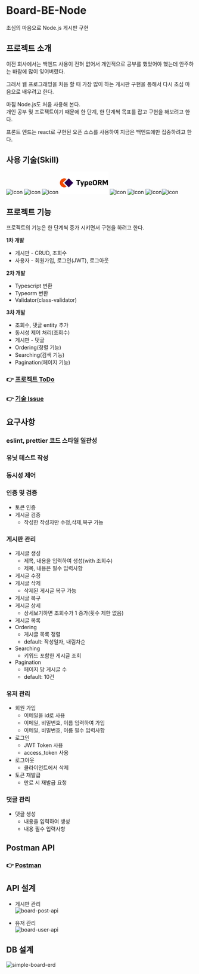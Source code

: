 # Board-BE-Node
초심의 마음으로 Node.js 게시판 구현  

## 프로젝트 소개
이전 회사에서는 백엔드 사용이 전혀 없어서 개인적으로 공부를 했었어야 했는데 안주하는 바람에 많이 잊어버렸다.

그래서 웹 프로그래밍을 처음 할 때 가장 많이 하는 게시판 구현을 통해서 다시 초심 마음으로 배우려고 한다.

마침 Node.js도 처음 사용해 본다.  
개인 공부 및 프로젝트이기 때문에 한 단계, 한 단계씩 목표를 잡고 구현을 해보려고 한다.

프론트 엔드는 react로 구현된 오픈 소스를 사용하여 지금은 백엔드에만 집중하려고 한다.

## 사용 기술(Skill)
<p><img alt ="icon" wide ="60" height="60" src="https://www.svgrepo.com/show/354118/nodejs.svg" />
<img alt ="icon" wide ="60" height="60" src="https://www.svgrepo.com/show/330398/express.svg" />
<img alt= "icon" wide="60" height="60" src ="https://techstack-generator.vercel.app/ts-icon.svg" />
<img alt ="icon" wide ="60" height="60" src="https://raw.githubusercontent.com/typeorm/typeorm/master/resources/logo_big.png" />
<img alt= "icon" wide="60" height="60" src ="https://techstack-generator.vercel.app/mysql-icon.svg" />
<img src="https://techstack-generator.vercel.app/jest-icon.svg" alt="icon" width="60" height="60" />
<img src="https://techstack-generator.vercel.app/eslint-icon.svg" alt="icon" width="60" height="60" /><img src="https://techstack-generator.vercel.app/prettier-icon.svg" alt="icon" width="60" height="60" /></p>

## 프로젝트 기능
프로젝트의 기능은 한 단계씩 증가 시키면서 구현을 하려고 한다.

**1차 개발**
* 게시판 - CRUD, 조회수
* 사용자 - 회원가입, 로그인(JWT), 로그아웃

**2차 개발**
* Typescript 변환
* Typeorm 변환
* Validator(class-validator)

**3차 개발**
* 조회수, 댓글 entity 추가
* 동시성 제어 처리(조회수)
* 게시판 - 댓글
* Ordering(정렬 기능)
* Searching(검색 기능)
* Pagination(페이지 기능)

### 👉 [프로젝트 ToDo](https://github.com/whoamixzerone/Board-BE-Node/blob/main/TODO.md)  
### 👉 [기술 Issue](https://github.com/whoamixzerone/Board-BE-Node/wiki)

## 요구사항
### eslint, prettier 코드 스타일 일관성
### 유닛 테스트 작성
### 동시성 제어
### 인증 및 검증
* 토큰 인증
* 게시글 검증
    * 작성한 작성자만 수정,삭제,복구 가능
### 게시판 관리
* 게시글 생성
    * 제목, 내용을 입력하여 생성(with 조회수)
    * 제목, 내용은 필수 입력사항
* 게시글 수정
* 게시글 삭제
    * 삭제된 게시글 복구 가능
* 게시글 복구
* 게시글 상세
    * 상세보기하면 조회수가 1 증가(횟수 제한 없음)
* 게시글 목록
* Ordering
    * 게시글 목록 정렬
    * default: 작성일자, 내림차순
* Searching
    * 키워드 포함한 게시글 조회
* Pagination
    * 페이지 당 게시글 수
    * default: 10건
### 유저 관리
* 회원 가입
    * 이메일을 id로 사용
    * 이메일, 비밀번호, 이름 입력하여 가입
    * 이메일, 비밀번호, 이름 필수 입력사항
* 로그인
    * JWT Token 사용
    * access_token 사용    
* 로그아웃
    * 클라이언트에서 삭제
* 토큰 재발급
    * 만료 시 재발급 요청
### 댓글 관리
* 댓글 생성
    * 내용을 입력하여 생성
    * 내용 필수 입력사항

## Postman API
### 👉 [Postman](https://documenter.getpostman.com/view/21399959/UzBjtoAV)

## API 설계
* 게시판 관리  
![board-post-api](https://user-images.githubusercontent.com/67082984/192097248-f9b6c7f6-7245-4834-8741-51d2bbf1d646.png)

* 유저 관리  
![board-user-api](https://user-images.githubusercontent.com/67082984/187410002-0d5a355b-9e9f-4b0e-bd72-e9bd3bfa00a8.png)

## DB 설계
![simple-board-erd](https://user-images.githubusercontent.com/67082984/192096926-1f138aa9-70e1-440d-bd5a-0ea0d562ba84.png)
